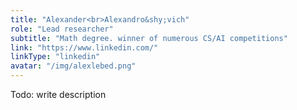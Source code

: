 ```yaml
---
title: "Alexander<br>Alexandro&shy;vich"
role: "Lead researcher"
subtitle: "Math degree. winner of numerous CS/AI competitions"
link: "https://www.linkedin.com/"
linkType: "linkedin"
avatar: "/img/alexlebed.png"
---
```


Todo: write description
